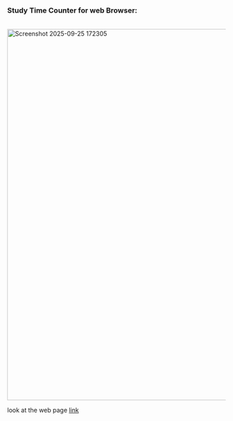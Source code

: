 ### Study Time Counter for web Browser:
<br>

<img width="1820" height="855" alt="Screenshot 2025-09-25 172305" src="https://github.com/user-attachments/assets/3b5d07eb-c3c0-45b5-b7e5-b815d94534fb" />


<br>

look at the web page [link](https://ctsnilum2002.github.io/Study_Time_countDown/)
